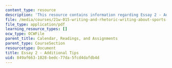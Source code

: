 ```yaml
---
content_type: resource
description: 'This resource contains information regarding Essay 2 - Additional Tips. '
file: /media/courses/21w-015-writing-and-rhetoric-writing-about-sports-fall-2013/849af6631028bedc77da5fcd4dafdb4d_MIT21W_015F13_Esay2addltip.pdf
file_type: application/pdf
learning_resource_types: []
ocw_type: OCWFile
parent_title: Calendar, Readings, and Assignments
parent_type: CourseSection
resourcetype: Document
title: Essay 2 - Additional Tips
uid: 849af663-1028-bedc-77da-5fcd4dafdb4d
---
```


